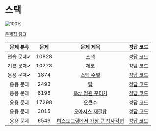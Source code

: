 # 스택

![100%](https://progress-bar.dev/8/?scale=8&title=progress&width=500&color=babaca&suffix=/8)

[문제집 링크](https://www.acmicpc.net/workbook/view/7309)

| 문제 분류 | 문제 | 문제 제목 | 정답 코드 |
| :--: | :--: | :--: | :--: |
| 연습 문제✔ | 10828 | [스택](https://www.acmicpc.net/problem/10828) | [정답 코드](../0x05/solutions/10828.cpp) | O |
| 기본 문제✔ | 10773 | [제로](https://www.acmicpc.net/problem/10773) | [정답 코드](../0x05/solutions/10773.cpp) |
| 응용 문제✔ | 1874 | [스택 수열](https://www.acmicpc.net/problem/1874) | [정답 코드](../0x05/solutions/1874.cpp) |
| 응용 문제 | 2493 | [탑](https://www.acmicpc.net/problem/2493) | [정답 코드](../0x05/solutions/2493.cpp) |
| 응용 문제 | 6198 | [옥상 정원 꾸미기](https://www.acmicpc.net/problem/6198) | [정답 코드](../0x05/solutions/6198.cpp) |
| 응용 문제 | 17298 | [오큰수](https://www.acmicpc.net/problem/17298) | [정답 코드](../0x05/solutions/17298.cpp) |
| 응용 문제 | 3015 | [오아시스 재결합](https://www.acmicpc.net/problem/3015) | [정답 코드](../0x05/solutions/3015.cpp) |
| 응용 문제 | 6549 | [히스토그램에서 가장 큰 직사각형](https://www.acmicpc.net/problem/6549) | [정답 코드](../0x05/solutions/6549.cpp) |
